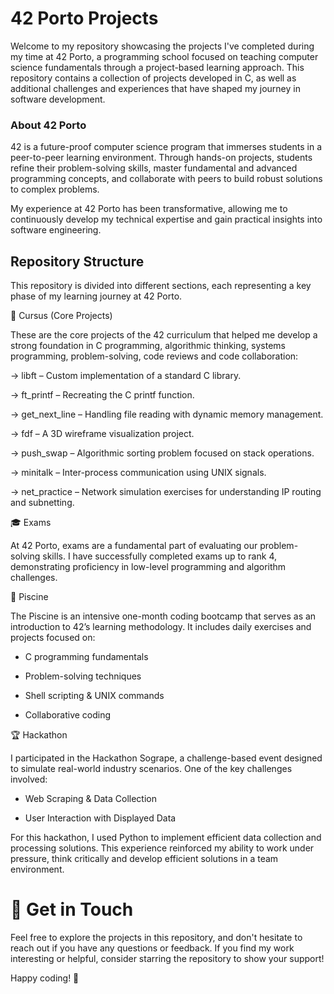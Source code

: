 # 42 Porto Projects

Welcome to my repository showcasing the projects I've completed during my time at 42 Porto, a programming school focused on teaching computer science fundamentals through a project-based learning approach. This repository contains a collection of projects developed in C, as well as additional challenges and experiences that have shaped my journey in software development.

### About 42 Porto

42 is a future-proof computer science program that immerses students in a peer-to-peer learning environment. Through hands-on projects, students refine their problem-solving skills, master fundamental and advanced programming concepts, and collaborate with peers to build robust solutions to complex problems.

My experience at 42 Porto has been transformative, allowing me to continuously develop my technical expertise and gain practical insights into software engineering.

## Repository Structure

This repository is divided into different sections, each representing a key phase of my learning journey at 42 Porto.

📌 Cursus (Core Projects)

These are the core projects of the 42 curriculum that helped me develop a strong foundation in C programming, algorithmic thinking, systems programming, problem-solving, code reviews and code collaboration:

-> libft – Custom implementation of a standard C library.

-> ft_printf – Recreating the C printf function.

-> get_next_line – Handling file reading with dynamic memory management.

-> fdf – A 3D wireframe visualization project.

-> push_swap – Algorithmic sorting problem focused on stack operations.

-> minitalk – Inter-process communication using UNIX signals.

-> net_practice – Network simulation exercises for understanding IP routing and subnetting.

🎓 Exams

At 42 Porto, exams are a fundamental part of evaluating our problem-solving skills. I have successfully completed exams up to rank 4, demonstrating proficiency in low-level programming and algorithm challenges.

🚀 Piscine

The Piscine is an intensive one-month coding bootcamp that serves as an introduction to 42’s learning methodology. It includes daily exercises and projects focused on:

- C programming fundamentals

- Problem-solving techniques

- Shell scripting & UNIX commands

- Collaborative coding

🏆 Hackathon

I participated in the Hackathon Sogrape, a challenge-based event designed to simulate real-world industry scenarios. One of the key challenges involved:

- Web Scraping & Data Collection

- User Interaction with Displayed Data

For this hackathon, I used Python to implement efficient data collection and processing solutions. This experience reinforced my ability to work under pressure, think critically and develop efficient solutions in a team environment.

# 🌟 Get in Touch

Feel free to explore the projects in this repository, and don't hesitate to reach out if you have any questions or feedback. If you find my work interesting or helpful, consider starring the repository to show your support!

Happy coding! 🚀
